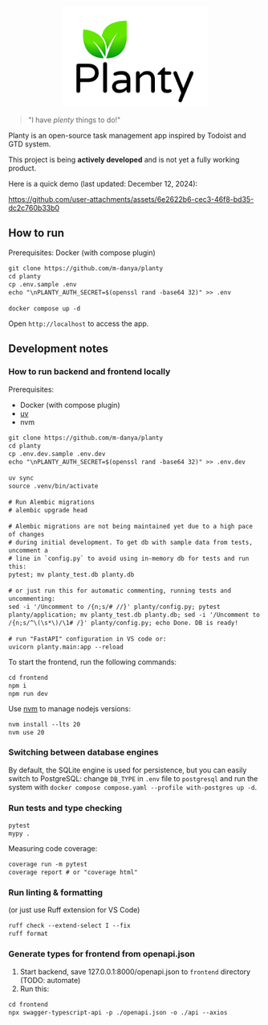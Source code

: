 <p align="center">
    <img src="./imgs/logo_vert.png" height="200px">
</p>

> "I have <i>plenty</i> things to do!"

Planty is an open-source task management app inspired by Todoist and GTD system.

This project is being **actively developed** and is not yet a fully working product.

Here is a quick demo (last updated: December 12, 2024):

https://github.com/user-attachments/assets/6e2622b6-cec3-46f8-bd35-dc2c760b33b0

## How to run

Prerequisites: Docker (with compose plugin)

```
git clone https://github.com/m-danya/planty
cd planty
cp .env.sample .env
echo "\nPLANTY_AUTH_SECRET=$(openssl rand -base64 32)" >> .env

docker compose up -d
```

Open `http://localhost` to access the app.

## Development notes

### How to run backend and frontend locally

Prerequisites:

- Docker (with compose plugin)
- [uv](https://docs.astral.sh/uv/)
- nvm

```
git clone https://github.com/m-danya/planty
cd planty
cp .env.dev.sample .env.dev
echo "\nPLANTY_AUTH_SECRET=$(openssl rand -base64 32)" >> .env.dev

uv sync
source .venv/bin/activate

# Run Alembic migrations
# alembic upgrade head

# Alembic migrations are not being maintained yet due to a high pace of changes
# during initial development. To get db with sample data from tests, uncomment a
# line in `config.py` to avoid using in-memory db for tests and run this:
pytest; mv planty_test.db planty.db

# or just run this for automatic commenting, running tests and uncommenting:
sed -i '/Uncomment to /{n;s/# //}' planty/config.py; pytest planty/application; mv planty_test.db planty.db; sed -i '/Uncomment to /{n;s/^\(\s*\)/\1# /}' planty/config.py; echo Done. DB is ready!

# run "FastAPI" configuration in VS code or:
uvicorn planty.main:app --reload
```

To start the frontend, run the following commands:

```
cd frontend
npm i
npm run dev
```

Use [nvm](https://github.com/nvm-sh/nvm) to manage nodejs versions:

```
nvm install --lts 20
nvm use 20
```

### Switching between database engines

By default, the SQLite engine is used for persistence, but you can easily switch
to PostgreSQL: change `DB_TYPE` in `.env` file to `postgresql` and run
the system with `docker compose compose.yaml --profile with-postgres up -d`.

### Run tests and type checking

```
pytest
mypy .
```

Measuring code coverage:

```
coverage run -m pytest
coverage report # or "coverage html"
```

### Run linting & formatting

(or just use Ruff extension for VS Code)

```
ruff check --extend-select I --fix
ruff format
```

### Generate types for frontend from openapi.json

1. Start backend, save 127.0.0.1:8000/openapi.json to `frontend` directory (TODO: automate)
2. Run this:

```
cd frontend
npx swagger-typescript-api -p ./openapi.json -o ./api --axios
```
